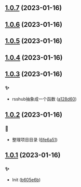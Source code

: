 ## [1.0.7](https://github.com/kongnet/daily-rss/compare/v1.0.6...v1.0.7) (2023-01-16)




## [1.0.6](https://github.com/kongnet/daily-rss/compare/v1.0.5...v1.0.6) (2023-01-16)




## [1.0.5](https://github.com/kongnet/daily-rss/compare/v1.0.4...v1.0.5) (2023-01-16)




## [1.0.4](https://github.com/kongnet/daily-rss/compare/v1.0.3...v1.0.4) (2023-01-16)




## [1.0.3](https://github.com/kongnet/daily-rss/compare/v1.0.2...v1.0.3) (2023-01-16)


### :sparkles:

* rsshub抽象成一个函数 ([a128d60](https://github.com/kongnet/daily-rss/commit/a128d60f44e99a7507a294df1d114443e812f12f))



## [1.0.2](https://github.com/kongnet/daily-rss/compare/v1.0.1...v1.0.2) (2023-01-16)


### :art:

* 整理项目目录 ([6fe6a51](https://github.com/kongnet/daily-rss/commit/6fe6a51b0d5357b70289a0fed75fee6b06f93b97))



## [1.0.1](https://github.com/kongnet/daily-rss/compare/b605e6ba5df4e61d18febbdca2515e537c20feef...v1.0.1) (2023-01-16)


### :sparkles:

* Init ([b605e6b](https://github.com/kongnet/daily-rss/commit/b605e6ba5df4e61d18febbdca2515e537c20feef))



